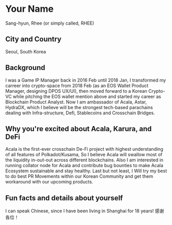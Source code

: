 # Your Name
Sang-hyun, Rhee (or simply called, RHEE)

## City and Country
Seoul, South Korea

## Background
I was a Game IP Manager back in 2016 Feb until 2018 Jan,
I transformed my carreer into crypto-space from 2018 Feb (as an EOS Wallet Product Manager, designing DPOS UX/UI),
then moved forward to a Korean Crypto-VC while pitching the EOS wallet mention above and started my career as Blockchain Product Analyst.
Now I am ambassador of Acala, Astar, HydraDX, which I believe will be the strongest tech-based parachains dealing with Infra-structure, Defi, Stablecoins and Crosschain Bridges.

## Why you're excited about Acala, Karura, and DeFi
Acala is the first-ever crosschain De-Fi project with highest understanding of all features of Polkadot/Kusama,
So I believe Acala will swallow most of the liquidity in-out-out across different blockchains.
Also I am interested in running collator node for Acala and contribute bug bounties to make Acala Ecosystem sustainable and stay healthy.
Last but not least, I Will try my best to do best PR Movements within our Korean Community and get them workaround with our upcoming products.

## Fun facts and details about yourself
I can speak Chinese, since I have been living in Shanghai for 18 years! 感谢各位！